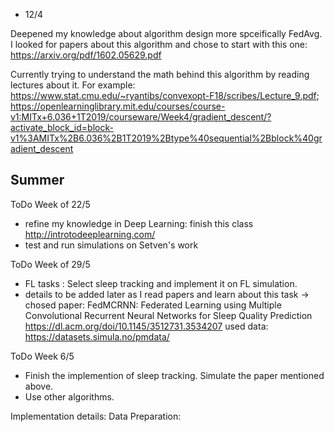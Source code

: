 * 12/4

Deepened my knowledge about algorithm design more spceifically FedAvg. I looked for papers about this algorithm and chose to start with this one: https://arxiv.org/pdf/1602.05629.pdf 

Currently trying to understand the math behind this algorithm by reading lectures about it. For example:
https://www.stat.cmu.edu/~ryantibs/convexopt-F18/scribes/Lecture_9.pdf;
https://openlearninglibrary.mit.edu/courses/course-v1:MITx+6.036+1T2019/courseware/Week4/gradient_descent/?activate_block_id=block-v1%3AMITx%2B6.036%2B1T2019%2Btype%40sequential%2Bblock%40gradient_descent


## Summer

ToDo Week of 22/5
- refine my knowledge in Deep Learning: finish this class  http://introtodeeplearning.com/
- test and run simulations on Setven's work

ToDo Week of 29/5
- FL tasks : Select sleep tracking and implement it on FL simulation. 
- details to be added later as I read papers and learn about this task
-> chosed paper: FedMCRNN: Federated Learning using Multiple Convolutional Recurrent Neural Networks for Sleep Quality Prediction
https://dl.acm.org/doi/10.1145/3512731.3534207
used data: https://datasets.simula.no/pmdata/

ToDo Week 6/5
- Finish the implemention of sleep tracking. Simulate the paper mentioned above.
- Use other algorithms.

Implementation details: 
  Data Preparation:



